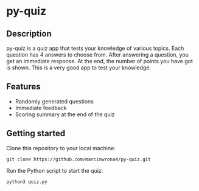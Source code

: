 # py-quiz

## Description
py-quiz is a quiz app that tests your knowledge of various topics. Each question has 4 answers to choose from. After answering a question, you get an immediate response. At the end, the number of points you have got is shown. This is a very good app to test your knowledge.

## Features
- Randomly generated questions
- Immediate feedback
- Scoring summary at the end of the quiz

## Getting started

 Clone this repository to your local machine:
 ```
git clone https://github.com/marcinwrona4/py-quiz.git
```
Run the Python script to start the quiz:
```
python3 quiz.py
```

